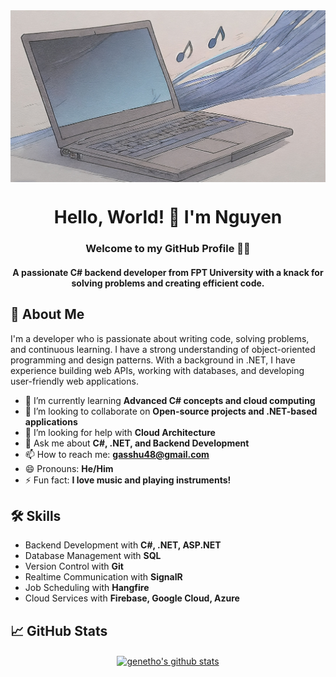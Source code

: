 <div style="display: flex; justify-content: center; align-items: center;">
 <img alt="banner" src="./cover.jpg" style="width: 100%;" />
</div>

<h1 align="center">Hello, World! 👋 I'm Nguyen</h1>

<h3 align="center">
 Welcome to my GitHub Profile 👨‍💻
</h3>

<h4 align="center">A passionate C# backend developer from FPT University with a knack for solving problems and creating efficient code.</h4>

## 🚀 About Me
I'm a developer who is passionate about writing code, solving problems, and continuous learning. I have a strong understanding of object-oriented programming and design patterns. With a background in .NET, I have experience building web APIs, working with databases, and developing user-friendly web applications.

- 🌱 I’m currently learning **Advanced C# concepts and cloud computing**
- 👯 I’m looking to collaborate on **Open-source projects and .NET-based applications**
- 🤔 I’m looking for help with **Cloud Architecture**
- 💬 Ask me about **C#, .NET, and Backend Development**
- 📫 How to reach me: **gasshu48@gmail.com**
- 😄 Pronouns: **He/Him**
- ⚡ Fun fact: **I love music and playing instruments!**

## 🛠 Skills
- Backend Development with **C#, .NET, ASP.NET**
- Database Management with **SQL**
- Version Control with **Git**
- Realtime Communication with **SignalR**
- Job Scheduling with **Hangfire**
- Cloud Services with **Firebase, Google Cloud, Azure**

## 📈 GitHub Stats
<p align="center">
  <a href="https://github.com/genetho" target="_blank">
    <img align="center" src="https://github-readme-stats.vercel.app/api?username=genetho&show_icons=true&count_private=true&theme=tokyonight&hide_border=true" alt="genetho's github stats"/>
  </a>
</p>
